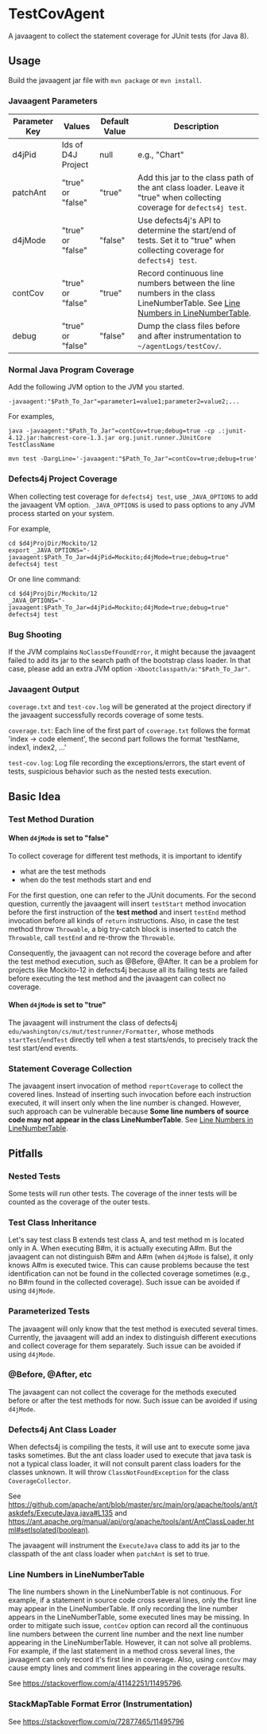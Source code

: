 # TestCovAgent

A javaagent to collect the statement coverage for JUnit tests (for Java 8).

## Usage

Build the javaagent jar file with `mvn package` or `mvn install`.

### Javaagent Parameters

| Parameter Key | Values | Default Value | Description |
| --- | --- |--- | --- |
| d4jPid | Ids of D4J Project | null | e.g., "Chart"
| patchAnt | "true" or "false" | "true" | Add this jar to the class path of the ant class loader. Leave it "true" when collecting coverage for `defects4j test`.
| d4jMode | "true" or "false" | "false" | Use defects4j's API to determine the start/end of tests. Set it to "true" when collecting coverage for `defects4j test`.
| contCov | "true" or "false" | "true" | Record continuous line numbers between the line numbers in the class LineNumberTable. See [Line Numbers in LineNumberTable](#line-numbers-in-linenumbertable).
| debug | "true" or "false" | "false" | Dump the class files before and after instrumentation to `~/agentLogs/testCov/`.

### Normal Java Program Coverage

Add the following JVM option to the JVM you started.

```
-javaagent:"$Path_To_Jar"=parameter1=value1;parameter2=value2;...
```

For examples, 

```
java -javaagent:"$Path_To_Jar"=contCov=true;debug=true -cp .:junit-4.12.jar:hamcrest-core-1.3.jar org.junit.runner.JUnitCore TestClassName
```

```
mvn test -DargLine='-javaagent:"$Path_To_Jar"=contCov=true;debug=true'
```

### Defects4j Project Coverage

When collecting test coverage for `defects4j test`, use `_JAVA_OPTIONS` to add the javaagent VM option. `_JAVA_OPTIONS` is used to pass options to any JVM process started on your system.

For example,

```
cd $d4jProjDir/Mockito/12
export _JAVA_OPTIONS="-javaagent:$Path_To_Jar=d4jPid=Mockito;d4jMode=true;debug=true"
defects4j test
```

Or one line command:
```
cd $d4jProjDir/Mockito/12
_JAVA_OPTIONS="-javaagent:$Path_To_Jar=d4jPid=Mockito;d4jMode=true;debug=true" defects4j test
```

### Bug Shooting

If the JVM complains `NoClassDefFoundError`, it might because the javaagent failed to add its jar to the search path of the bootstrap class loader. In that case, please add an extra JVM option `-Xbootclasspath/a:"$Path_To_Jar"`.

### Javaagent Output

`coverage.txt` and `test-cov.log` will be generated at the project directory if the javaagent successfully records coverage of some tests.

`coverage.txt`: Each line of the first part of `coverage.txt` follows the format 'index -> code element', the second part follows the format 'testName, index1, index2, ...'

`test-cov.log`: Log file recording the exceptions/errors, the start event of tests, suspicious behavior such as the nested tests execution.

## Basic Idea

### Test Method Duration

#### When `d4jMode` is set to "false"
To collect coverage for different test methods, it is important to identify 
- what are the test methods 
- when do the test methods start and end

For the first question, one can refer to the JUnit documents. For the second question, currently the javaagent will insert `testStart` method invocation before the first instruction of the **test method** and insert `testEnd` method invocation before all kinds of `return` instructions. Also, in case the test method throw `Throwable`, a big try-catch block is inserted to catch the `Throwable`, call `testEnd` and re-throw the `Throwable`.

Consequently, the javaagent can not record the coverage before and after the test method execution, such as @Before, @After. It can be a problem for projects like Mockito-12 in defects4j because all its failing tests are failed before executing the test method and the javaagent can collect no coverage.

#### When `d4jMode` is set to "true"
The javaagent will instrument the class of defects4j `edu/washington/cs/mut/testrunner/Formatter`, whose methods `startTest`/`endTest` directly tell when a test starts/ends, to precisely track the test start/end events.

### Statement Coverage Collection

The javaagent insert invocation of method `reportCoverage` to collect the covered lines. Instead of inserting such invocation before each instruction executed, it will insert only when the line number is changed. However, such approach can be vulnerable because **Some line numbers of source code may not appear in the class LineNumberTable**. See [Line Numbers in LineNumberTable](#line-numbers-in-linenumbertable).

## Pitfalls

### Nested Tests

Some tests will run other tests. The coverage of the inner tests will be counted as the coverage of the outer tests.

### Test Class Inheritance

Let's say test class B extends test class A, and test method m is located only in A. When executing B#m, it is actually executing A#m. But the javaagent can not distinguish B#m and A#m (when `d4jMode` is false), it only knows A#m is executed twice. This can cause problems because the test identification can not be found in the collected coverage sometimes (e.g., no B#m found in the collected coverage). Such issue can be avoided if using `d4jMode`.

### Parameterized Tests

The javaagent will only know that the test method is executed several times. Currently, the javaagent will add an index to distinguish different executions and collect coverage for them separately. Such issue can be avoided if using `d4jMode`.

### @Before, @After, etc

The javaagent can not collect the coverage for the methods executed before or after the test methods for now. Such issue can be avoided if using `d4jMode`.

### Defects4j Ant Class Loader

When defects4j is compiling the tests, it will use ant to execute some java tasks sometimes. But the ant class loader used to execute that java task is not a typical class loader, it will not consult parent class loaders for the classes unknown. It will throw `ClassNotFoundException` for the class `CoverageCollector`. 

See https://github.com/apache/ant/blob/master/src/main/org/apache/tools/ant/taskdefs/ExecuteJava.java#L135 and https://ant.apache.org/manual/api/org/apache/tools/ant/AntClassLoader.html#setIsolated(boolean). 

The javaagent will instrument the `ExecuteJava` class to add its jar to the classpath of the ant class loader when `patchAnt` is set to true.

### Line Numbers in LineNumberTable

The line numbers shown in the LineNumberTable is not continuous. For example, if a statement in source code cross several lines, only the first line may appear in the LineNumberTable. If only recording the line number appears in the LineNumberTable, some executed lines may be missing. In order to mitigate such issue, `contCov` option can record all the continuous line numbers between the current line number and the next line number appearing in the LineNumberTable. However, it can not solve all problems. For example, if the last statement in a method cross several lines, the javaagent can only record it's first line in coverage. Also, using `contCov` may cause empty lines and comment lines appearing in the coverage results.

See https://stackoverflow.com/a/41142251/11495796.

### StackMapTable Format Error (Instrumentation)

See https://stackoverflow.com/q/72877465/11495796